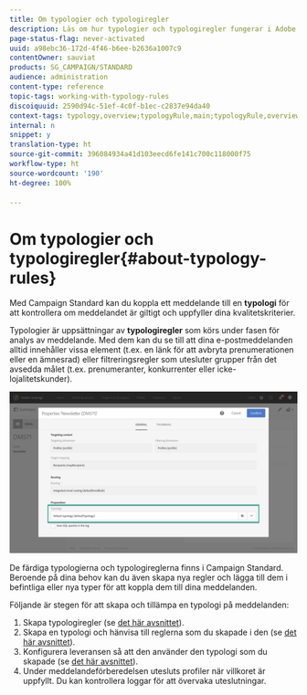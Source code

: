 ```yaml
---
title: Om typologier och typologiregler
description: Läs om hur typologier och typologiregler fungerar i Adobe Campaign.
page-status-flag: never-activated
uuid: a98ebc36-172d-4f46-b6ee-b2636a1007c9
contentOwner: sauviat
products: SG_CAMPAIGN/STANDARD
audience: administration
content-type: reference
topic-tags: working-with-typology-rules
discoiquuid: 2590d94c-51ef-4c0f-b1ec-c2837e94da40
context-tags: typology,overview;typologyRule,main;typologyRule,overview
internal: n
snippet: y
translation-type: ht
source-git-commit: 396084934a41d103eecd6fe141c700c118000f75
workflow-type: ht
source-wordcount: '190'
ht-degree: 100%

---
```



# Om typologier och typologiregler{#about-typology-rules}

Med Campaign Standard kan du koppla ett meddelande till en **typologi** för att kontrollera om meddelandet är giltigt och uppfyller dina kvalitetskriterier.

Typologier är uppsättningar av **typologiregler** som körs under fasen för analys av meddelande. Med dem kan du se till att dina e-postmeddelanden alltid innehåller vissa element (t.ex. en länk för att avbryta prenumerationen eller en ämnesrad) eller filtreringsregler som utesluter grupper från det avsedda målet (t.ex. prenumeranter, konkurrenter eller icke-lojalitetskunder).

![](assets/typology_messagelink.png)

De färdiga typologierna och typologireglerna finns i Campaign Standard. Beroende på dina behov kan du även skapa nya regler och lägga till dem i befintliga eller nya typer för att koppla dem till dina meddelanden.

Följande är stegen för att skapa och tillämpa en typologi på meddelanden:

1. Skapa typologiregler (se [det här avsnittet](../../sending/using/managing-typology-rules.md#creating-a-typology-rule)).
1. Skapa en typologi och hänvisa till reglerna som du skapade i den (se [det här avsnittet](../../sending/using/managing-typologies.md#creating-a-typology)).
1. Konfigurera leveransen så att den använder den typologi som du skapade (se [det här avsnittet](../../sending/using/managing-typologies.md#applying-typologies-to-messages)).
1. Under meddelandeförberedelsen utesluts profiler när villkoret är uppfyllt. Du kan kontrollera loggar för att övervaka uteslutningar.
